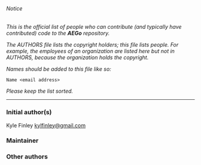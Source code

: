 ###### Notice

*This is the official list of people who can contribute (and typically have
contributed) code to the **AEGo** repository.*

*The AUTHORS file lists the copyright holders; this file lists people. For
example, the employees of an organization are listed here but not in AUTHORS,
because the organization holds the copyright.*

*Names should be added to this file like so:*

	Name <email address>

*Please keep the list sorted.*

* * *

### Initial author(s)

Kyle Finley <kylfinley@gmail.com>

### Maintainer



### Other authors

